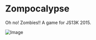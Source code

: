 # Zompocalypse #

Oh no! Zombies!! A game for JS13K 2015.

![Image](http://i.imgur.com/be1VstR.gif)
